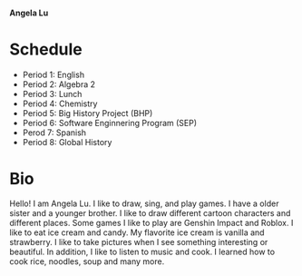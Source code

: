 #### Angela Lu 

# Schedule 
* Period 1: English 
* Period 2: Algebra 2
* Period 3: Lunch 
* Period 4: Chemistry 
* Period 5: Big History Project (BHP)
* Period 6: Software Enginnering Program (SEP)
* Perod 7: Spanish 
* Period 8: Global History 
# Bio 
Hello! I am Angela Lu. I like to draw, sing, and play games. I have a older sister and a younger brother. I like to draw different cartoon characters and different places. Some games I like to play are Genshin Impact and Roblox. I like to eat ice cream 
and candy. My flavorite ice cream is vanilla and strawberry. I like to take pictures when I see something interesting or beautiful.
In addition, I like to listen to music and cook. I learned how to cook rice, noodles, soup and many more. 
